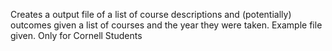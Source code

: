Creates a output file of a list of course descriptions and (potentially) outcomes given a list of courses and the year they were taken. Example file given. Only for Cornell Students
